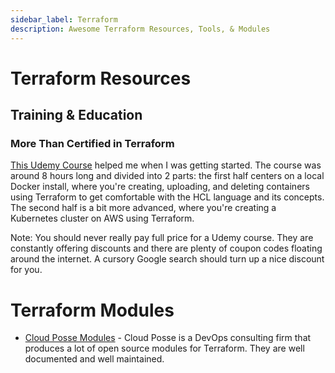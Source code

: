 ```yaml
---
sidebar_label: Terraform
description: Awesome Terraform Resources, Tools, & Modules
---
```


# Terraform Resources

## Training & Education

### More Than Certified in Terraform

[This Udemy Course](https://www.udemy.com/course/terraform-certified) helped me when I was getting started.
The course was around 8 hours long and divided into 2 parts: the first half centers on a local Docker
install, where you're creating, uploading, and deleting containers using Terraform to get comfortable
with the HCL language and its concepts. The second half is a bit more advanced, where you're creating
a Kubernetes cluster on AWS using Terraform. 

Note: You should never really pay full price for a Udemy course. They are constantly offering discounts
and there are plenty of coupon codes floating around the internet. A cursory Google search should turn
up a nice discount for you.


# Terraform Modules

- [Cloud Posse Modules](https://github.com/cloudposse) - Cloud Posse is a DevOps consulting firm that
  produces a lot of open source modules for Terraform. They are well documented and well maintained.
